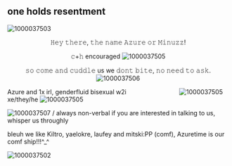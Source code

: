  ## one holds resentment
  
![1000037503](https://github.com/user-attachments/assets/ffa697a0-51a9-488a-906d-d72ac90307d4)

<p align="center"
  
𝙷𝚎𝚢 𝚝𝚑𝚎𝚛𝚎, 𝚝𝚑𝚎 𝚗𝚊𝚖𝚎 𝙰𝚣𝚞𝚛𝚎 𝚘𝚛 𝙼𝚒𝚗𝚞𝚣𝚣!

<p align="center"
  
𝚌+𝚑 encouraged ![1000037505](https://github.com/user-attachments/assets/f7f7b085-3387-45d4-91dc-ff25d46c2028)

<p align="center"
  
𝚜𝚘 𝚌𝚘𝚖𝚎 𝚊𝚗𝚍 𝚌𝚞𝚍𝚍𝚕𝚎 us we 𝚍𝚘𝚗𝚝 𝚋𝚒𝚝𝚎, 𝚗𝚘 𝚗𝚎𝚎𝚍 𝚝𝚘 𝚊𝚜𝚔.
![1000037506](https://github.com/user-attachments/assets/934eb2d1-ecaa-4029-b531-d73c547cd30c)

Azure and 1x irl, genderfluid bisexual 
w2i
⠀⠀⠀⠀⠀⠀⠀ ⠀⠀⠀⠀![1000037505](https://github.com/user-attachments/assets/c1baab77-479e-45a9-abc7-63b3ec980750)
 xe/they/he ![1000037505](https://github.com/user-attachments/assets/3eb3f101-602d-4e4c-955a-315ddf51cfed)

![1000037507](https://github.com/user-attachments/assets/eec20fad-079d-473d-999b-3f80e994efc7) /
always non-verbal if you are interested in talking to us, whisper us throughly

bleuh we like Kiltro, yaelokre, laufey and mitski:PP (comf), Azuretime is our comf ship!!!^_^

![1000037502](https://github.com/user-attachments/assets/28b59e8e-ae29-46ae-95c8-15107004338c)
